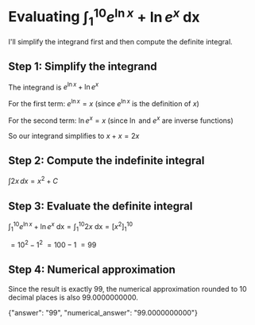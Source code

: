 # Evaluating $\int_1^{10}e^{\ln x}+\ln e^x\text{ dx}$

I'll simplify the integrand first and then compute the definite integral.

## Step 1: Simplify the integrand

The integrand is $e^{\ln x}+\ln e^x$

For the first term: $e^{\ln x} = x$ (since $e^{\ln x}$ is the definition of $x$)

For the second term: $\ln e^x = x$ (since $\ln$ and $e^x$ are inverse functions)

So our integrand simplifies to $x + x = 2x$

## Step 2: Compute the indefinite integral

$\int 2x \, dx = x^2 + C$

## Step 3: Evaluate the definite integral

$\int_1^{10}e^{\ln x}+\ln e^x\text{ dx} = \int_1^{10}2x\text{ dx} = [x^2]_1^{10}$

$= 10^2 - 1^2$
$= 100 - 1$
$= 99$

## Step 4: Numerical approximation

Since the result is exactly 99, the numerical approximation rounded to 10 decimal places is also 99.0000000000.

{"answer": "99", "numerical_answer": "99.0000000000"}